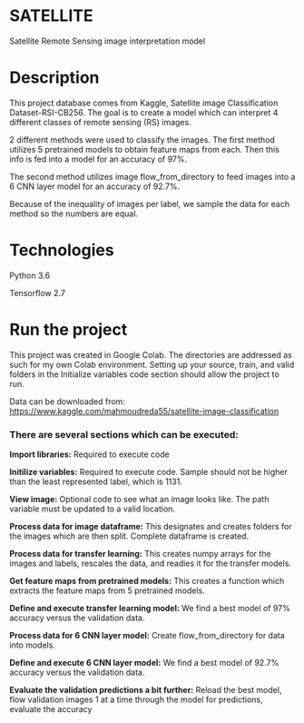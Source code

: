 # SATELLITE

Satellite Remote Sensing image interpretation model 

# Description 
This project database comes from Kaggle, Satellite image Classification Dataset-RSI-CB256. The goal is to create a model which can interpret 4 different classes of remote sensing (RS) images.

2 different methods were used to classify the images. The first method utilizes 5 pretrained models to obtain feature maps from each. Then this info is fed into a model for an accuracy of 97%.

The second method utilizes image flow_from_directory to feed images into a 6 CNN layer model for an accuracy of 92.7%.

Because of the inequality of images per label, we sample the data for each method so the numbers are equal.

# Technologies 
Python 3.6

Tensorflow 2.7

# Run the project
This project was created in Google Colab. The directories are addressed as such for my own Colab environment. Setting up your source, train, and valid folders in the Initialize variables code section should allow the project to run.

Data can be downloaded from:  https://www.kaggle.com/mahmoudreda55/satellite-image-classification

### There are several sections which can be executed:
**Import libraries:** Required to execute code

**Initilize variables:**  Required to execute code. Sample should not be higher than the least represented label, which is 1131.

**View image:** Optional code to see what an image looks like. The path variable must be updated to a valid location.

**Process data for image dataframe:** This designates and creates folders for the images which are then split. Complete dataframe is created.

**Process data for transfer learning:** This creates numpy arrays for the images and labels, rescales the data, and readies it for the transfer models.

**Get feature maps from pretrained models:**  This creates a function which extracts the feature maps from 5 pretrained models.

**Define and execute transfer learning model:** We find a best model of 97% accuracy versus the validation data.

**Process data for 6 CNN layer model:** Create flow_from_directory for data into models.

**Define and execute 6 CNN layer model:** We find a best model of 92.7% accuracy versus the validation data.

**Evaluate the validation predictions a bit further:**  Reload the best model, flow validation images 1 at a time through the model for predictions, evaluate the accuracy
